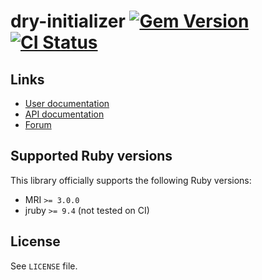 <!--- this file is synced from dry-rb/template-gem project -->
[gem]: https://rubygems.org/gems/dry-initializer
[actions]: https://github.com/dry-rb/dry-initializer/actions

# dry-initializer [![Gem Version](https://badge.fury.io/rb/dry-initializer.svg)][gem] [![CI Status](https://github.com/dry-rb/dry-initializer/workflows/ci/badge.svg)][actions]

## Links

* [User documentation](https://dry-rb.org/gems/dry-initializer)
* [API documentation](http://rubydoc.info/gems/dry-initializer)
* [Forum](https://discourse.dry-rb.org)

## Supported Ruby versions

This library officially supports the following Ruby versions:

* MRI `>= 3.0.0`
* jruby `>= 9.4` (not tested on CI)

## License

See `LICENSE` file.
